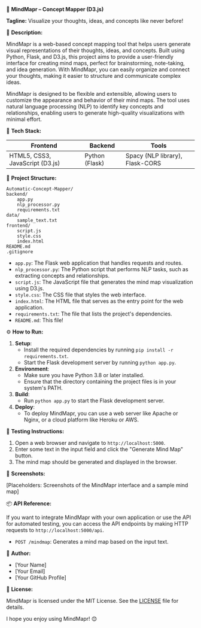 🚀 **MindMapr – Concept Mapper (D3.js)**

**Tagline:** Visualize your thoughts, ideas, and concepts like never before!

📖 **Description:**

MindMapr is a web-based concept mapping tool that helps users generate visual representations of their thoughts, ideas, and concepts. Built using Python, Flask, and D3.js, this project aims to provide a user-friendly interface for creating mind maps, perfect for brainstorming, note-taking, and idea generation. With MindMapr, you can easily organize and connect your thoughts, making it easier to structure and communicate complex ideas.

MindMapr is designed to be flexible and extensible, allowing users to customize the appearance and behavior of their mind maps. The tool uses natural language processing (NLP) to identify key concepts and relationships, enabling users to generate high-quality visualizations with minimal effort.

🧰 **Tech Stack:**

| Frontend | Backend | Tools |
| --- | --- | --- |
| HTML5, CSS3, JavaScript (D3.js) | Python (Flask) | Spacy (NLP library), Flask-CORS |

📁 **Project Structure:**

```
Automatic-Concept-Mapper/
backend/
	app.py
	nlp_processor.py
	requirements.txt
data/
	sample_text.txt
frontend/
	script.js
	style.css
	index.html
README.md
.gitignore
```

* `app.py`: The Flask web application that handles requests and routes.
* `nlp_processor.py`: The Python script that performs NLP tasks, such as extracting concepts and relationships.
* `script.js`: The JavaScript file that generates the mind map visualization using D3.js.
* `style.css`: The CSS file that styles the web interface.
* `index.html`: The HTML file that serves as the entry point for the web application.
* `requirements.txt`: The file that lists the project's dependencies.
* `README.md`: This file!

⚙️ **How to Run:**

1. **Setup**:
	* Install the required dependencies by running `pip install -r requirements.txt`.
	* Start the Flask development server by running `python app.py`.
2. **Environment**:
	* Make sure you have Python 3.8 or later installed.
	* Ensure that the directory containing the project files is in your system's PATH.
3. **Build**:
	* Run `python app.py` to start the Flask development server.
4. **Deploy**:
	* To deploy MindMapr, you can use a web server like Apache or Nginx, or a cloud platform like Heroku or AWS.

🧪 **Testing Instructions:**

1. Open a web browser and navigate to `http://localhost:5000`.
2. Enter some text in the input field and click the "Generate Mind Map" button.
3. The mind map should be generated and displayed in the browser.

📸 **Screenshots:**

[Placeholders: Screenshots of the MindMapr interface and a sample mind map]

📦 **API Reference:**

If you want to integrate MindMapr with your own application or use the API for automated testing, you can access the API endpoints by making HTTP requests to `http://localhost:5000/api`.

* `POST /mindmap`: Generates a mind map based on the input text.

👤 **Author:**

* [Your Name]
* [Your Email]
* [Your GitHub Profile]

📝 **License:**

MindMapr is licensed under the MIT License. See the [LICENSE](LICENSE) file for details.

I hope you enjoy using MindMapr! 😊